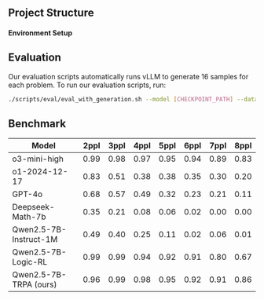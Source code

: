 

## Project Structure


#### Environment Setup




## Evaluation

Our evaluation scripts automatically runs vLLM to generate 16 samples for each problem. To run our evaluation scripts, run:
```bash
./scripts/eval/eval_with_generation.sh --model [CHECKPOINT_PATH] --datasets [DATASET1] [DATASET2] --output-dir [OUTPUT_DIR]
```

## Benchmark

| Model                                                             | 2ppl | 3ppl | 4ppl | 5ppl | 6ppl | 7ppl | 8ppl |
|------------------------------------------------------------------------|------|------|------|------|------|------|------|
| o3-mini-high                | 0.99 | 0.98 | 0.97 | 0.95 | 0.94 | 0.89 | 0.83 |
| o1-2024-12-17               | 0.83 | 0.51 | 0.38 | 0.38 | 0.35 | 0.30 | 0.20 |
| GPT-4o                      | 0.68 | 0.57 | 0.49 | 0.32 | 0.23 | 0.21 | 0.11 |
| Deepseek-Math-7b            | 0.35 | 0.21 | 0.08 | 0.06 | 0.02 | 0.00 | 0.00 |
| Qwen2.5-7B-Instruct-1M      | 0.49 | 0.40 | 0.25 | 0.11 | 0.02 | 0.06 | 0.01 |
| Qwen2.5-7B-Logic-RL         | 0.99 | 0.99 | 0.94 | 0.92 | 0.91 | 0.80 | 0.67 |
| Qwen2.5-7B-TRPA (ours)      | 0.96 | 0.99 | 0.98 | 0.95 | 0.92 | 0.91 | 0.86 |






